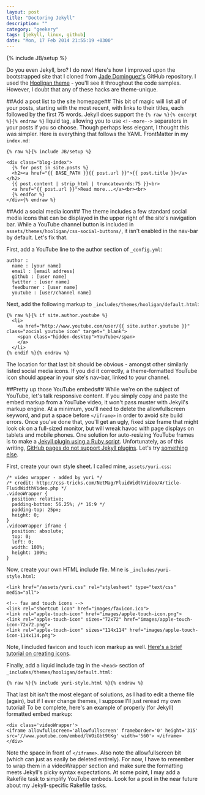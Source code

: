 ```yaml
---
layout: post
title: "Doctoring Jekyll"
description: ""
category: "geekery"
tags: [jekyll, linux, github]
date: "Mon, 17 Feb 2014 21:55:19 +0300"
---
```

{% include JB/setup %}

Do you even Jekyll, bro?  I do now!  Here's how I improved upon the bootstrapped site that I cloned from [Jade Dominguez's](http://jekyllbootstrap.com) GitHub repository.  I used the [Hooligan theme](http://themes.jekyllbootstrap.com/preview/hooligan) - you'll see it throughout the code samples.  However, I doubt that any of these hacks are theme-unique.

##Add a post list to the site homepage##
This bit of magic will list all of your posts, starting with the most recent, with links to their titles, each followed by the first 75 words.  Jekyll does support the `{% raw %}{% excerpt %}{% endraw %}` liquid tag, allowing you to use `<!--more-->` separators in your posts if you so choose.  Though perhaps less elegant, I thought this was simpler.  Here is everything that follows the YAML FrontMatter in my `index.md`:

    {% raw %}{% include JB/setup %}

    <div class="blog-index">  
      {% for post in site.posts %}
      <h2><a href="{{ BASE_PATH }}{{ post.url }}">{{ post.title }}</a></h2>
      {{ post.content | strip_html | truncatewords:75 }}<br>
      <a href="{{ post.url }}">Read more...</a><br><br>
      {% endfor %}
    </div>{% endraw %}

##Add a social media icon##
The theme includes a few standard social media icons that can be displayed in the upper right of the site's navigation bar.  While a YouTube channel button is included in `assets/themes/hooligan/css-social-buttons/`, it isn't enabled in the nav-bar by default.  Let's fix that.

First, add a YouTube line to the author section of `_config.yml`:

    author : 
      name : [your name]
      email : [email address]
      github : [user name]
      twitter : [user name]
      feedburner : [user name]
      youtube : [user/channel name]

Next, add the following markup to `_includes/themes/hooligan/default.html`:

    {% raw %}{% if site.author.youtube %}
      <li>
        <a href="http://www.youtube.com/user/{{ site.author.youtube }}" class="zocial youtube icon" target="_blank">
        <span class="hidden-desktop">YouTube</span>
        </a>
      </li>
    {% endif %}{% endraw %}

The location for that last bit should be obvious - amongst other similarly listed social media icons.  If you did it correctly, a theme-formatted YouTube icon should appear in your site's nav-bar, linked to your channel.

##Pretty up those YouTube embeds##
While we're on the subject of YouTube, let's talk responsive content.  If you simply copy and paste the embed markup from a YouTube video, it won't pass muster with Jekyll's markup engine.  At a minimum, you'll need to delete the allowfullscreen keyword, and put a space before `</iframe>` in order to avoid site build errors.  Once you've done that, you'll get an ugly, fixed size frame that might look ok on a full-sized monitor, but will wreak havoc with page displays on tablets and mobile phones.  One solution for auto-resizing YouTube frames is to make a [Jekyll plugin using a Ruby script](http://brettterpstra.com/2013/01/20/jekyll-tag-plugin-for-responsive-youtube-video-embeds).  Unfortunately, as of this writing, [GitHub pages do not support Jekyll plugins](https://help.github.com/articles/pages-don-t-build-unable-to-run-jekyll).  Let's try [something else](http://css-tricks.com/NetMag/FluidWidthVideo/Article-FluidWidthVideo.php).

First, create your own style sheet.  I called mine, `assets/yuri.css`:

    /* video wrapper - added by yuri */
    /* credit: http://css-tricks.com/NetMag/FluidWidthVideo/Article-FluidWidthVideo.php */
    .videoWrapper {
	  position: relative;
	  padding-bottom: 56.25%; /* 16:9 */
	  padding-top: 25px;
	  height: 0;
    }
    .videoWrapper iframe {
	  position: absolute;
	  top: 0;
	  left: 0;
	  width: 100%;
	  height: 100%;
    }

Now, create your own HTML include file.  Mine is `_includes/yuri-style.html`:

    <link href="/assets/yuri.css" rel="stylesheet" type="text/css" media="all">

    <!-- fav and touch icons -->
    <link rel="shortcut icon" href="images/favicon.ico">
    <link rel="apple-touch-icon" href="images/apple-touch-icon.png">
    <link rel="apple-touch-icon" sizes="72x72" href="images/apple-touch-icon-72x72.png">
    <link rel="apple-touch-icon" sizes="114x114" href="images/apple-touch-icon-114x114.png">

Note, I included favicon and touch icon markup as well.  [Here's a brief tutorial on creating icons](http://richmartel.com/articles/favicon.php).

Finally, add a liquid include tag in the `<head>` section of `_includes/themes/hooligan/default.html`:

    {% raw %}{% include yuri-style.html %}{% endraw %}

That last bit isn't the most elegant of solutions, as I had to edit a theme file (again), but if I ever change themes, I suppose I'll just reread my own tutorial!  To be complete, here's an example of properly (for Jekyll) formatted embed markup:

    <div class='videoWrapper'>
    <iframe allowfullscreen='allowfullscreen' frameborder='0' height='315' src='//www.youtube.com/embed/lWOiGbt9tKg' width='560'> </iframe>
    </div>

Note the space in front of `</iframe>`.  Also note the allowfullscreen bit (which can just as easily be deleted entirely).  For now, I have to remember to wrap them in a videoWrapper section and make sure the formatting meets Jekyll's picky syntax expectations.   At some point, I may add a Rakefile task to simplify YouTube embeds.  Look for a post in the near future about my Jekyll-specific Rakefile tasks.
